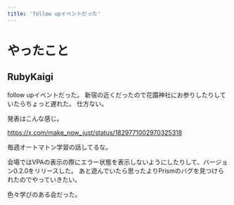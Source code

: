 ```yaml
---
title: 'follow upイベントだった'
---
```


# やったこと

## RubyKaigi

follow upイベントだった。
新宿の近くだったので花園神社にお参りしたりしていたらちょっと遅れた。
仕方ない。

発表はこんな感じ。

<https://x.com/make_now_just/status/1829771002970325318>

毎週オートマトン学習の話してるな。

会場ではVPAの表示の際にエラー状態を表示しないようにしたりして、バージョン0.2.0をリリースした。
あと遊んでいたら思ったよりPrismのバグを見つけられたのでやっていきたい。

色々学びのある会だった。
